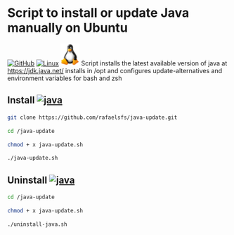 # Script to install or update Java manually on Ubuntu
[![GitHub](https://img.shields.io/github/license/rafaelsfs/java-update)](https://github.com/rafaelsfs/java-update/blob/main/LICENSE) [![Linux](https://img.shields.io/badge/System-Linux-brightgreen)](https://ubuntu.com/) [![tux](https://github.com/rafaelsfs/public_html/blob/master/Tux.png)](https://github.com/rafaelsfs)
Script installs the latest available version of java at https://jdk.java.net/ installs in /opt and configures update-alternatives and environment variables for bash and zsh
## Install [![java](https://img.shields.io/badge/-Java-blue)](https://jdk.java.net/)

``` bash
git clone https://github.com/rafaelsfs/java-update.git
```
``` bash
cd /java-update
```
``` bash
chmod + x java-update.sh
```
``` bash
./java-update.sh
```

## Uninstall [![java](https://img.shields.io/badge/-Java-blue)](https://jdk.java.net/)
``` bash
cd /java-update
```
``` bash
chmod + x java-update.sh
```
``` bash
./uninstall-java.sh
```
